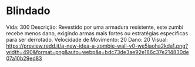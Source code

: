 # Blindado

Vida: 300
Descrição: Revestido por uma armadura resistente, este zumbi recebe menos dano, exigindo armas mais fortes ou estratégias específicas para ser derrotado.
Velocidade de Movimento: 20
Dano: 20
Visual: https://preview.redd.it/a-new-idea-a-zombie-wall-v0-we5iaoha2kda1.png?width=490&format=png&auto=webp&s=bdc73de3ae92e186c37e214830de07a10b29ed83